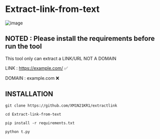 # Extract-link-from-text
![image](https://user-images.githubusercontent.com/89623437/226571579-ece1b401-8d04-4160-9ddf-895cde936572.png)

## NOTED : Please install the requirements before run the tool

This tool only can extract a LINK/URL NOT A DOMAIN 

LINK : https://example.com/ ✅

DOMAIN : example.com ❌

## INSTALLATION

`git clone https://github.com/XM1N21KR1/extractlink`

`cd Extract-link-from-text`

`pip install -r requirements.txt`

`python t.py`
